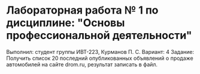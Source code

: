 # Лабораторная работа № 1 по дисциплине: "Основы профессиональной деятельности"
Выполнил: студент группы ИВТ-223, Курманов П. С.
Вариант: 4
Задание:
Получить список 20 последний опубликованных объявлений о продаже автомобилей на сайте drom.ru, результат записать в файл.
